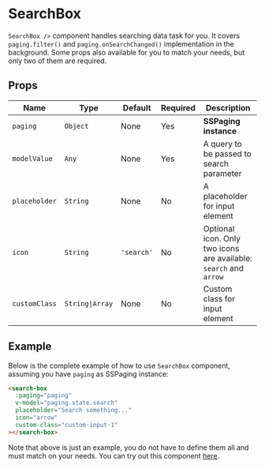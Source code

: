 # SearchBox
`SearchBox />` component handles searching data task for you. It covers `paging.filter()` and `paging.onSearchChanged()` implementation in the background. Some props also available for you to match your needs, but only two of them are required.

## Props
| Name           | Type            | Default    | Required | Description                                                       |
|----------------|-----------------|------------|----------|-------------------------------------------------------------------|
| `paging`       | `Object`        | None       | Yes      | **SSPaging instance**                                             |
| `modelValue`   | `Any`           | None       | Yes      | A query to be passed to search parameter                          |
| `placeholder`  | `String`        | None       | No       | A placeholder for input element                                   |
| `icon`         | `String`        | `'search'` | No       | Optional icon. Only two icons are available: `search` and `arrow` |
| `customClass` | `String\|Array` | None       | No       | Custom class for input element                                    |

## Example
Below is the complete example of how to use `SearchBox` component, assuming you have `paging` as SSPaging instance:
```html
<search-box 
  :paging="paging" 
  v-model="paging.state.search"
  placeholder="Search something..."
  icon="arrow"
  custom-class="custom-input-1"
></search-box>
```
Note that above is just an example, you do not have to define them all and must match on your needs. You can try out this component [here](https://playcode.io/1293364).
